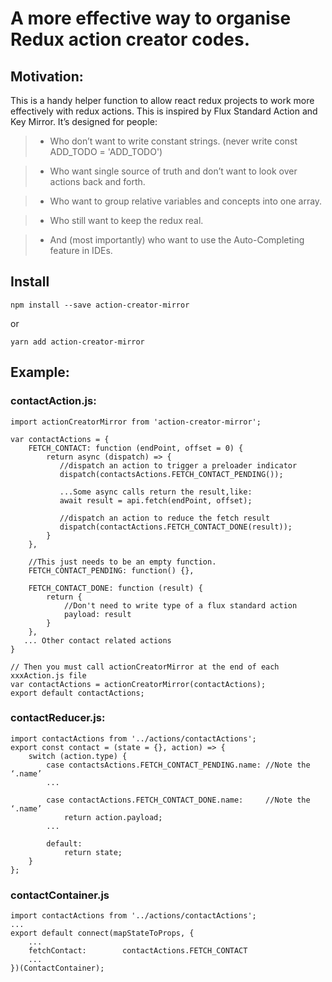 # A more effective way to organise Redux action creator codes.

## Motivation:

This is a handy helper function to allow react redux projects to work more effectively with redux actions. This is inspired by Flux Standard Action and Key Mirror. It’s designed for people:

>- Who don’t want to write constant strings.  (never write const ADD_TODO = 'ADD_TODO')

>- Who want single source of truth and don’t want to look over actions  back and forth.

>- Who want to group relative variables and concepts into one array.

>- Who still want to keep the redux real.

>- And (most importantly) who want to use the Auto-Completing feature in IDEs.


## Install 
```
npm install --save action-creator-mirror
```
or

```
yarn add action-creator-mirror
```

## Example:

### contactAction.js:
```
import actionCreatorMirror from 'action-creator-mirror';

var contactActions = {
    FETCH_CONTACT: function (endPoint, offset = 0) {
        return async (dispatch) => {
           //dispatch an action to trigger a preloader indicator
           dispatch(contactsActions.FETCH_CONTACT_PENDING());

           ...Some async calls return the result,like:
           await result = api.fetch(endPoint, offset);
           
           //dispatch an action to reduce the fetch result
           dispatch(contactActions.FETCH_CONTACT_DONE(result));
        }
    },

    //This just needs to be an empty function.
    FETCH_CONTACT_PENDING: function() {},
 
    FETCH_CONTACT_DONE: function (result) {
        return {
            //Don't need to write type of a flux standard action
            payload: result
        }
    },
   ... Other contact related actions
}

// Then you must call actionCreatorMirror at the end of each xxxAction.js file
var contactActions = actionCreatorMirror(contactActions);
export default contactActions;
```

### contactReducer.js:
```
import contactActions from '../actions/contactActions';
export const contact = (state = {}, action) => {
    switch (action.type) {
        case contactsActions.FETCH_CONTACT_PENDING.name: //Note the ‘.name’ 
        ...

        case contactActions.FETCH_CONTACT_DONE.name:     //Note the ‘.name’ 
            return action.payload;
        ...
        
        default:
            return state;
    }
};
```

### contactContainer.js
```
import contactActions from '../actions/contactActions';
...
export default connect(mapStateToProps, {
    ...
    fetchContact:        contactActions.FETCH_CONTACT
    ...
})(ContactContainer);
```
